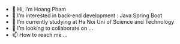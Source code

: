 - 👋 Hi, I’m Hoang Pham
- 👀 I’m interested in back-end development : Java Spring Boot
- 🌱 I’m currently studying at Ha Noi Uni of Science and Technology
- 💞️ I’m looking to collaborate on ...
- 📫 How to reach me ...

<!---
Noxshine/Noxshine is a ✨ special ✨ repository because its `README.md` (this file) appears on your GitHub profile.
You can click the Preview link to take a look at your changes.
--->

